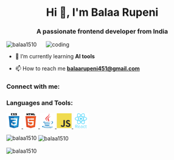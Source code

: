 <h1 align="center">Hi 👋, I'm Balaa Rupeni</h1>
<h3 align="center">A passionate frontend developer from India</h3>
<img align="right" alt="coding" width="400" src="https://media4.giphy.com/media/v1.Y2lkPTc5MGI3NjExdWxhbjFrenRkYnpqZ2ozbTJpOXBxY3hqbHN2dnRmM3V4NXE4b3hnbCZlcD12MV9pbnRlcm5hbF9naWZfYnlfaWQmY3Q9Zw/2IudUHdI075HL02Pkk/giphy.gif">

<p align="left"> <img src="https://komarev.com/ghpvc/?username=balaa1510&label=Profile%20views&color=0e75b6&style=flat" alt="balaa1510" /> </p>

- 🌱 I’m currently learning **AI tools**

- 📫 How to reach me **balaarupeni451@gmail.com**

<h3 align="left">Connect with me:</h3>
<p align="left">
</p>

<h3 align="left">Languages and Tools:</h3>
<p align="left"> <a href="https://www.w3schools.com/css/" target="_blank" rel="noreferrer"> <img src="https://raw.githubusercontent.com/devicons/devicon/master/icons/css3/css3-original-wordmark.svg" alt="css3" width="40" height="40"/> </a> <a href="https://www.w3.org/html/" target="_blank" rel="noreferrer"> <img src="https://raw.githubusercontent.com/devicons/devicon/master/icons/html5/html5-original-wordmark.svg" alt="html5" width="40" height="40"/> </a> <a href="https://www.java.com" target="_blank" rel="noreferrer"> <img src="https://raw.githubusercontent.com/devicons/devicon/master/icons/java/java-original.svg" alt="java" width="40" height="40"/> </a> <a href="https://developer.mozilla.org/en-US/docs/Web/JavaScript" target="_blank" rel="noreferrer"> <img src="https://raw.githubusercontent.com/devicons/devicon/master/icons/javascript/javascript-original.svg" alt="javascript" width="40" height="40"/> </a> <a href="https://reactjs.org/" target="_blank" rel="noreferrer"> <img src="https://raw.githubusercontent.com/devicons/devicon/master/icons/react/react-original-wordmark.svg" alt="react" width="40" height="40"/> </a> </p>

<p><img align="left" src="https://github-readme-stats.vercel.app/api/top-langs?username=balaa1510&show_icons=true&locale=en&layout=compact" alt="balaa1510" /></p>

<p>&nbsp;<img align="center" src="https://github-readme-stats.vercel.app/api?username=balaa1510&show_icons=true&locale=en" alt="balaa1510" /></p>

<p><img align="center" src="https://github-readme-streak-stats.herokuapp.com/?user=balaa1510&" alt="balaa1510" /></p> 
